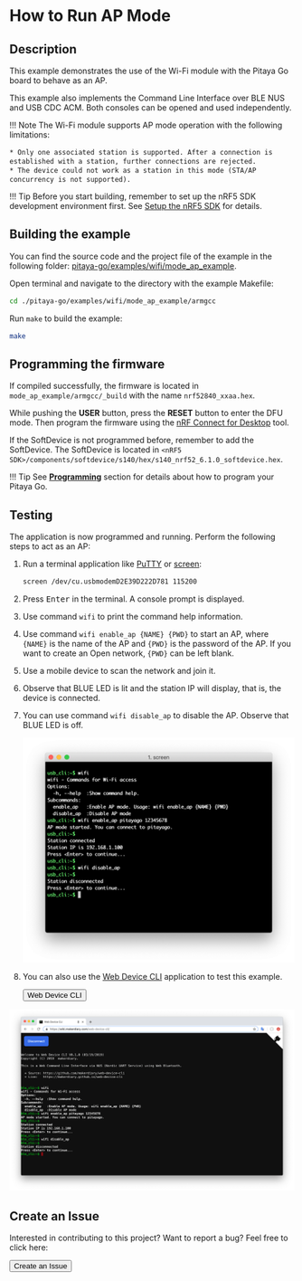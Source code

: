 # How to Run AP Mode

## Description

This example demonstrates the use of the Wi-Fi module with the Pitaya Go board to behave as an AP.

This example also implements the Command Line Interface over BLE NUS and USB CDC ACM. Both consoles can be opened and used independently.

!!! Note
	The Wi-Fi module supports AP mode operation with the following limitations:

	* Only one associated station is supported. After a connection is established with a station, further connections are rejected.
	* The device could not work as a station in this mode (STA/AP concurrency is not supported).

!!! Tip
	Before you start building, remember to set up the nRF5 SDK development environment first. See [Setup the nRF5 SDK](../../nrf5-sdk/setup-the-nrf5-sdk.md) for details.

## Building the example

You can find the source code and the project file of the example in the following folder: [pitaya-go/examples/wifi/mode_ap_example](https://github.com/makerdiary/pitaya-go/tree/master/examples/wifi/mode_ap_example).

Open terminal and navigate to the directory with the example Makefile:

``` sh
cd ./pitaya-go/examples/wifi/mode_ap_example/armgcc
```

Run `make` to build the example:

``` sh
make
```

## Programming the firmware

If compiled successfully, the firmware is located in `mode_ap_example/armgcc/_build` with the name `nrf52840_xxaa.hex`.

While pushing the **USER** button, press the **RESET** button to enter the DFU mode. Then program the firmware using the [nRF Connect for Desktop](https://www.nordicsemi.com/Software-and-Tools/Development-Tools/nRF-Connect-for-desktop) tool.

If the SoftDevice is not programmed before, remember to add the SoftDevice. The SoftDevice is located in `<nRF5 SDK>/components/softdevice/s140/hex/s140_nrf52_6.1.0_softdevice.hex`.

!!! Tip
	See **[Programming](../../programming.md)** section for details about how to program your Pitaya Go.

## Testing

The application is now programmed and running. Perform the following steps to act as an AP:

1. Run a terminal application like [PuTTY](https://www.chiark.greenend.org.uk/~sgtatham/putty/) or [screen](https://www.gnu.org/software/screen/manual/screen.html):

	``` sh
	screen /dev/cu.usbmodemD2E39D222D781 115200
	```

2. Press <kbd>Enter</kbd> in the terminal. A console prompt is displayed.

3. Use command `wifi` to print the command help information.

4. Use command `wifi enable_ap {NAME} {PWD}` to start an AP, where `{NAME}` is the name of the AP and `{PWD}` is the password of the AP. If you want to create an Open network, `{PWD}` can be left blank. 

5. Use a mobile device to scan the network and join it.

5. Observe that BLUE LED is lit and the station IP will display, that is, the device is connected.

6. You can use command `wifi disable_ap` to disable the AP. Observe that BLUE LED is off.

	![](assets/images/mode-ap-example-terminal.png)


7. You can also use the [Web Device CLI](https://wiki.makerdiary.com/web-device-cli/) application to test this example.

	<a href="https://wiki.makerdiary.com/web-device-cli/" target="_blank"><button data-md-color-primary="marsala">Web Device CLI</button></a>

[![](assets/images/mode-ap-example-web.png)](assets/images/mode-ap-example-web.png)

## Create an Issue

Interested in contributing to this project? Want to report a bug? Feel free to click here:

<a href="https://github.com/makerdiary/pitaya-go/issues/new"><button data-md-color-primary="marsala"><i class="fa fa-github"></i> Create an Issue</button></a>


